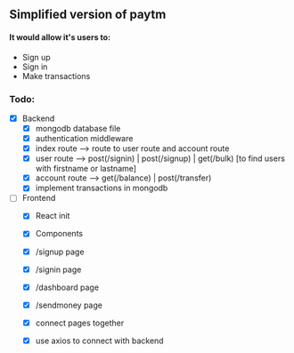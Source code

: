 ## Simplified version of paytm

#### It would allow it's users to:
- Sign up
- Sign in
- Make transactions

### Todo:
- [x] Backend
    - [x] mongodb database file 
    - [x] authentication middleware
    - [x] index route --> route to user route and account route
    - [x] user route --> post(/signin) | post(/signup) | get(/bulk) [to find users with firstname or lastname]
    - [x] account route --> get(/balance) | post(/transfer)
    - [x] implement transactions in mongodb

- [ ] Frontend
    - [x] React init
    - [x] Components
    - [x] /signup page
    - [x] /signin page
    - [x] /dashboard page
    - [x] /sendmoney page
    - [X] connect pages together
    - [X] use axios to connect with backend




